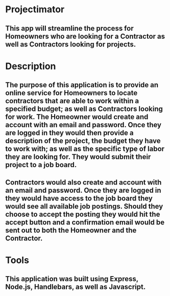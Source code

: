 # Projectimator

## This app will streamline the process for Homeowners who are looking for a Contractor as well as Contractors looking for projects.

# Description

## The purpose of this application is to provide an online service for Homeowners to locate contractors that are able to work within a specified budget; as well as Contractors looking for work. The Homeowner would create and account with an email and password. Once they are logged in they would then provide a description of the project, the budget they have to work with; as well as the specific type of labor they are looking for. They would submit their project to a job board.

## Contractors would also create and account with an email and password. Once they are logged in they would have access to the job board they would see all available job postings. Should they choose to accept the posting they would hit the accept button and a confirmation email would be sent out to both the Homeowner and the Contractor.

# Tools

## This application was built using Express, Node.js, Handlebars, as well as Javascript.
